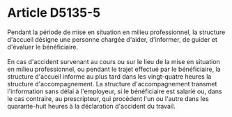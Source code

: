 # Article D5135-5

<p align="left">
  Pendant la période de mise en situation en milieu professionnel, la structure d'accueil désigne une personne chargée d'aider, d'informer, de guider et d'évaluer le bénéficiaire. <br /> <br /> En cas d'accident survenant au cours ou sur le lieu de la mise en situation en milieu professionnel, ou pendant le trajet effectué par le bénéficiaire, la structure d'accueil informe au plus tard dans les vingt-quatre heures la structure d'accompagnement. La structure d'accompagnement transmet l'information sans délai à l'employeur, si le bénéficiaire est salarié ou, dans le cas contraire, au prescripteur, qui procèdent l'un ou l'autre dans les quarante-huit heures à la déclaration d'accident du travail. <br /> <br /> <br />
</p>